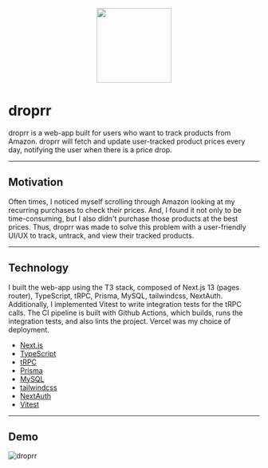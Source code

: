 <p align="center">
   <img width="150px" height="150px" src="https://github.com/L-Michael1/droprr/assets/27537005/558588f1-7e49-461c-9a81-f51cfac030d6"/>
</p>

# droprr

droprr is a web-app built for users who want to track products from Amazon. droprr will fetch and update user-tracked product prices every day, notifying the user when there is a price drop.

---

## Motivation

Often times, I noticed myself scrolling through Amazon looking at my recurring purchases to check their prices. And, I found it not only to be time-consuming, but I also didn't purchase those products at the best prices. Thus, droprr was made to solve this problem with a user-friendly UI/UX to track, untrack, and view their tracked products.

---

## Technology

I built the web-app using the T3 stack, composed of Next.js 13 (pages router), TypeScript, tRPC, Prisma, MySQL, tailwindcss, NextAuth. Additionally, I implemented Vitest to write integration tests for the tRPC calls. The CI pipeline is built with Github Actions, which builds, runs the integration tests, and also lints the project. Vercel was my choice of deployment.

- [Next.js](https://nextjs.org/)
- [TypeScript](https://www.typescriptlang.org/)
- [tRPC](https://trpc.io/)
- [Prisma](https://www.prisma.io/)
- [MySQL](https://www.mysql.com/)
- [tailwindcss](https://tailwindcss.com/)
- [NextAuth](https://next-auth.js.org/)
- [Vitest](https://vitest.dev/)

---

## Demo
![droprr](https://github.com/L-Michael1/droprr/assets/27537005/aa759a58-87b0-45f6-8af0-63cc77f7aa27)
